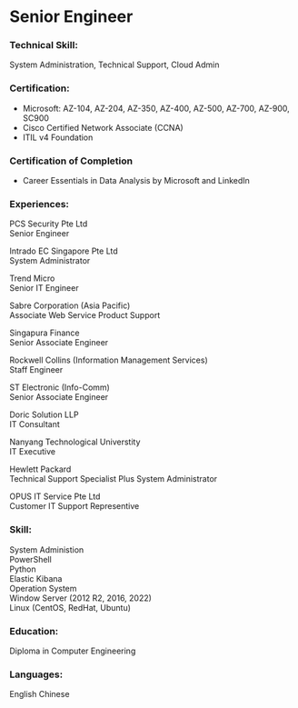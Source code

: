 # Senior Engineer

### Technical Skill: 
System Administration, Technical Support, Cloud Admin

### Certification: 
- Microsoft: AZ-104, AZ-204, AZ-350, AZ-400, AZ-500, AZ-700, AZ-900, SC900 
- Cisco Certified Network Associate (CCNA)
- ITIL v4 Foundation

### Certification of Completion 
- Career Essentials in Data Analysis by Microsoft and LinkedIn

### Experiences:
PCS Security Pte Ltd 
<br />Senior Engineer
<br />
  
Intrado EC Singapore Pte Ltd
<br />System Administrator
  
Trend Micro
<br />Senior IT Engineer

Sabre Corporation (Asia Pacific) 
<br />Associate Web Service Product Support

Singapura Finance
<br />Senior Associate Engineer

Rockwell Collins (Information Management Services)
<br />Staff Engineer

ST Electronic (Info-Comm)
<br />Senior Associate Engineer

Doric Solution LLP 
<br />IT Consultant

Nanyang Technological Universtity
<br />IT Executive 
  
Hewlett Packard
<br />Technical Support Specialist Plus System Administrator
  
OPUS IT Service Pte Ltd
<br />Customer IT Support Representive

### Skill:
System Administion
<br />PowerShell
<br />Python
<br />Elastic Kibana
<br />Operation System
<br />Window Server (2012 R2, 2016, 2022)
<br />Linux (CentOS, RedHat, Ubuntu)
  
### Education:
Diploma in Computer Engineering

### Languages:
English
Chinese
